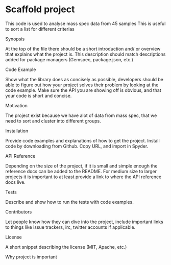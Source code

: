 # Scaffold project
This code is used to analyse mass spec data from 45 samples 
This is useful to sort a list for different criterias


Synopsis

At the top of the file there should be a short introduction and/ or overview that explains what the project is. This description should match descriptions added for package managers (Gemspec, package.json, etc.)

Code Example

Show what the library does as concisely as possible, developers should be able to figure out how your project solves their problem by looking at the code example. Make sure the API you are showing off is obvious, and that your code is short and concise.

Motivation

The project exist because we have alot of data from mass spec, that we need to sort and cluster into different groups.

Installation

Provide code examples and explanations of how to get the project.
Install code by downloading from Github. Copy URL, and import in Spyder.

API Reference

Depending on the size of the project, if it is small and simple enough the reference docs can be added to the README. For medium size to larger projects it is important to at least provide a link to where the API reference docs live.

Tests

Describe and show how to run the tests with code examples.

Contributors

Let people know how they can dive into the project, include important links to things like issue trackers, irc, twitter accounts if applicable.

License

A short snippet describing the license (MIT, Apache, etc.)



Why project is important 
